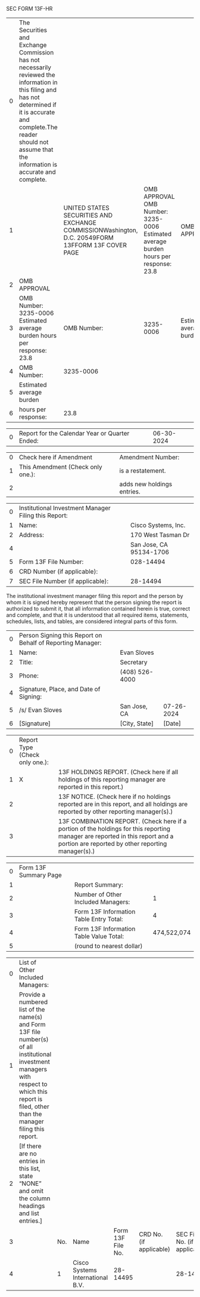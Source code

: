 

SEC FORM 13F-HR


 |    |                                                                                                                                                                                                                                      |                                                                                                   |                                                                                      |                          |                                                                         |             |           |                          |                     |      |
|---:|:-------------------------------------------------------------------------------------------------------------------------------------------------------------------------------------------------------------------------------------|:--------------------------------------------------------------------------------------------------|:-------------------------------------------------------------------------------------|:-------------------------|:------------------------------------------------------------------------|:------------|:----------|:-------------------------|:--------------------|:-----|
|  0 | The Securities and Exchange Commission has not necessarily reviewed the information in this filing and has not determined if it is accurate and complete.The reader should not assume that the information is accurate and complete. |                                                                                                   |                                                                                      |                          |                                                                         |             |           |                          |                     |      |
|  1 |                                                                                                                                                                                                                                      | UNITED STATES SECURITIES AND EXCHANGE COMMISSIONWashington, D.C. 20549FORM 13FFORM 13F COVER PAGE | OMB APPROVAL OMB Number: 3235-0006 Estimated average burden hours per response: 23.8 | OMB APPROVAL             | OMB Number: 3235-0006 Estimated average burden hours per response: 23.8 | OMB Number: | 3235-0006 | Estimated average burden | hours per response: | 23.8 |
|  2 | OMB APPROVAL                                                                                                                                                                                                                         |                                                                                                   |                                                                                      |                          |                                                                         |             |           |                          |                     |      |
|  3 | OMB Number: 3235-0006 Estimated average burden hours per response: 23.8                                                                                                                                                              | OMB Number:                                                                                       | 3235-0006                                                                            | Estimated average burden | hours per response:                                                     | 23.8        |           |                          |                     |      |
|  4 | OMB Number:                                                                                                                                                                                                                          | 3235-0006                                                                                         |                                                                                      |                          |                                                                         |             |           |                          |                     |      |
|  5 | Estimated average burden                                                                                                                                                                                                             |                                                                                                   |                                                                                      |                          |                                                                         |             |           |                          |                     |      |
|  6 | hours per response:                                                                                                                                                                                                                  | 23.8                                                                                              |                                                                                      |                          |                                                                         |             |           |                          |                     |      |


|    |                                                |            |
|---:|:-----------------------------------------------|:-----------|
|  0 | Report for the Calendar Year or Quarter Ended: | 06-30-2024 |

 |    |                                   |                            |
|---:|:----------------------------------|:---------------------------|
|  0 | Check here if Amendment           | Amendment Number:          |
|  1 | This Amendment (Check only one.): | is a restatement.          |
|  2 |                                   | adds new holdings entries. |
 
|    |                                                      |                         |
|---:|:-----------------------------------------------------|:------------------------|
|  0 | Institutional Investment Manager Filing this Report: |                         |
|  1 | Name:                                                | Cisco Systems, Inc.     |
|  2 | Address:                                             | 170 West Tasman Dr      |
|  4 |                                                      | San Jose, CA 95134-1706 |
|  5 | Form 13F File Number:                                | 028-14494               |
|  6 | CRD Number (if applicable):                          |                         |
|  7 | SEC File Number (if applicable):                     | 28-14494                |

 The institutional investment manager filing this report and the person by whom it is signed hereby represent that the person signing the report is authorized to submit it, that all information contained herein is true, correct and complete, and that it is understood that all required items, statements, schedules, lists, and tables, are considered integral parts of this form.
 
|    |                                                            |                |            |
|---:|:-----------------------------------------------------------|:---------------|:-----------|
|  0 | Person Signing this Report on Behalf of Reporting Manager: |                |            |
|  1 | Name:                                                      | Evan Sloves    |            |
|  2 | Title:                                                     | Secretary      |            |
|  3 | Phone:                                                     | (408) 526-4000 |            |
|  4 | Signature, Place, and Date of Signing:                     |                |            |
|  5 | /s/ Evan Sloves                                            | San Jose, CA   | 07-26-2024 |
|  6 | [Signature]                                                | [City, State]  | [Date]     |

 |    |                                |                                                                                                                                                                                    |
|---:|:-------------------------------|:-----------------------------------------------------------------------------------------------------------------------------------------------------------------------------------|
|  0 | Report Type (Check only one.): |                                                                                                                                                                                    |
|  1 | X                              | 13F HOLDINGS REPORT. (Check here if all holdings of this reporting manager are reported in this report.)                                                                           |
|  2 |                                | 13F NOTICE. (Check here if no holdings reported are in this report, and all holdings are reported by other reporting manager(s).)                                                  |
|  3 |                                | 13F COMBINATION REPORT. (Check here if a portion of the holdings for this reporting manager are reported in this report and a portion are reported by other reporting manager(s).) |
 
|    |                       |                                         |             |
|---:|:----------------------|:----------------------------------------|:------------|
|  0 | Form 13F Summary Page |                                         |             |
|  1 |                       | Report Summary:                         |             |
|  2 |                       | Number of Other Included Managers:      | 1           |
|  3 |                       | Form 13F Information Table Entry Total: | 4           |
|  4 |                       | Form 13F Information Table Value Total: | 474,522,074 |
|  5 |                       | (round to nearest dollar)               |             |

 |    |                                                                                                                                                                                                    |     |                                  |                   |                         |                              |     |
|---:|:---------------------------------------------------------------------------------------------------------------------------------------------------------------------------------------------------|:----|:---------------------------------|:------------------|:------------------------|:-----------------------------|:----|
|  0 | List of Other Included Managers:                                                                                                                                                                   |     |                                  |                   |                         |                              |     |
|  1 | Provide a numbered list of the name(s) and Form 13F file number(s) of all institutional investment managers with respect to which this report is filed, other than the manager filing this report. |     |                                  |                   |                         |                              |     |
|  2 | [If there are no entries in this list, state “NONE” and omit the column headings and list entries.]                                                                                                |     |                                  |                   |                         |                              |     |
|  3 |                                                                                                                                                                                                    | No. | Name                             | Form 13F File No. | CRD No. (if applicable) | SEC File No. (if applicable) | CIK |
|  4 |                                                                                                                                                                                                    | 1   | Cisco Systems International B.V. | 28-14495          |                         | 28-14495                     |     |

